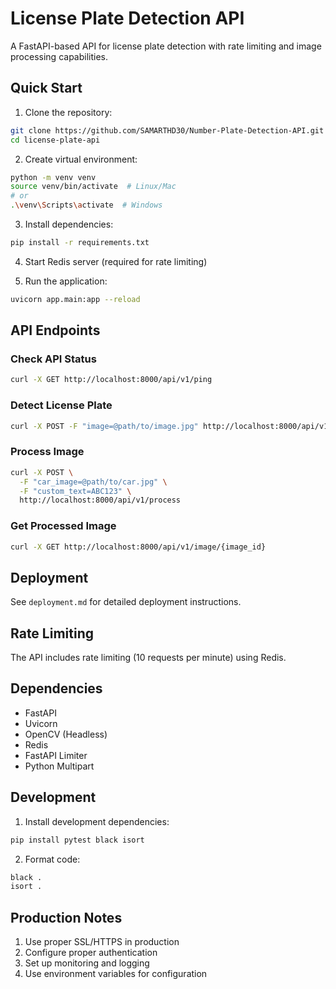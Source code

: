 # License Plate Detection API

A FastAPI-based API for license plate detection with rate limiting and image processing capabilities.

## Quick Start

1. Clone the repository:
```bash
git clone https://github.com/SAMARTHD30/Number-Plate-Detection-API.git
cd license-plate-api
```

2. Create virtual environment:
```bash
python -m venv venv
source venv/bin/activate  # Linux/Mac
# or
.\venv\Scripts\activate  # Windows
```

3. Install dependencies:
```bash
pip install -r requirements.txt
```

4. Start Redis server (required for rate limiting)

5. Run the application:
```bash
uvicorn app.main:app --reload
```

## API Endpoints

### Check API Status
```bash
curl -X GET http://localhost:8000/api/v1/ping
```

### Detect License Plate
```bash
curl -X POST -F "image=@path/to/image.jpg" http://localhost:8000/api/v1/detect
```

### Process Image
```bash
curl -X POST \
  -F "car_image=@path/to/car.jpg" \
  -F "custom_text=ABC123" \
  http://localhost:8000/api/v1/process
```

### Get Processed Image
```bash
curl -X GET http://localhost:8000/api/v1/image/{image_id}
```

## Deployment

See `deployment.md` for detailed deployment instructions.

## Rate Limiting

The API includes rate limiting (10 requests per minute) using Redis.

## Dependencies

- FastAPI
- Uvicorn
- OpenCV (Headless)
- Redis
- FastAPI Limiter
- Python Multipart

## Development

1. Install development dependencies:
```bash
pip install pytest black isort
```

2. Format code:
```bash
black .
isort .
```

## Production Notes

1. Use proper SSL/HTTPS in production
2. Configure proper authentication
3. Set up monitoring and logging
4. Use environment variables for configuration

